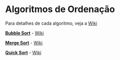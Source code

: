 # Algoritmos de Ordenação

Para detalhes de cada algoritmo, veja a [Wiki](https://github.com/Algpedia/Wiki/tree/master/Ordenacao)

[**Bubble Sort**](./bubbleSort.js) - [Wiki](https://github.com/Algpedia/Wiki/tree/master/Ordenacao#bubble-sort)

[**Merge Sort**](./mergeSort.js) - [Wiki](https://github.com/Algpedia/Wiki/tree/master/Ordenacao#merge-sort)

[**Quick Sort**](./quickSort.js) - [Wiki](https://github.com/Algpedia/Wiki/tree/master/Ordenacao#quick-sort)
